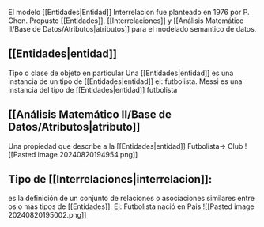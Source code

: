  El modelo [[Entidades|Entidad]] Interrelacion fue planteado en 1976 por P. Chen. Propusto [[Entidades]], [[Interrelaciones]] y [[Análisis Matemático II/Base de Datos/Atributos|atributos]] para el modelado semantico de datos.

## [[Entidades|entidad]]
Tipo o clase de objeto en particular
Una [[Entidades|entidad]] es una instancia de un tipo de [[Entidades|entidad]]
ej: futbolista. Messi es una instancia del tipo de [[Entidades|entidad]] futbolista

## [[Análisis Matemático II/Base de Datos/Atributos|atributo]]
Una propiedad que describe a la [[Entidades|entidad]]
Futbolista-> Club
![[Pasted image 20240820194954.png]]
## Tipo de [[Interrelaciones|interrelacion]]:
es la definición de un conjunto de relaciones o asociaciones similares entre os o mas tipos de [[Entidades]].
Ej: Futbolista nació en Pais
![[Pasted image 20240820195002.png]]